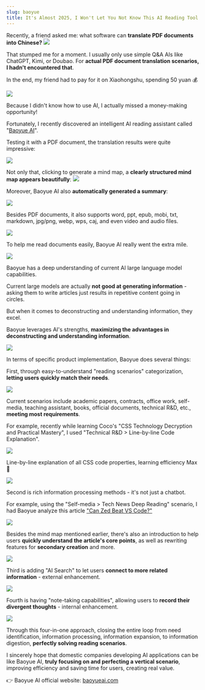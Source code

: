 ```yaml
---
slug: baoyue
title: It's Almost 2025, I Won't Let You Not Know This AI Reading Tool
---
```


Recently, a friend asked me: what software can **translate PDF documents into Chinese?**
![](https://img.wukaipeng.com//2024/10/23-213111-APsP4C-691b28252cc5478c8a7431fea61b73be.png)

That stumped me for a moment. I usually only use simple Q&A AIs like ChatGPT, Kimi, or Doubao. For **actual PDF document translation scenarios, I hadn't encountered that**.

In the end, my friend had to pay for it on Xiaohongshu, spending 50 yuan 💰

![](https://img.wukaipeng.com//2024/10/23-213111-qpVGEq-25d645c1f0844d34976a31f0d7c2e5d3.png)

Because I didn't know how to use AI, I actually missed a money-making opportunity!

Fortunately, I recently discovered an intelligent AI reading assistant called "[Baoyue AI](https://baoyueai.com/home/scenes?utm_id=237648#part-8)".

Testing it with a PDF document, the translation results were quite impressive:

![](https://img.wukaipeng.com//2024/10/24-232948-Kw6cKn-efc7945e49734c16966819d887fb5f0f-20241024232948019.png)

Not only that, clicking to generate a mind map, a **clearly structured mind map appears beautifully**:
![](https://img.wukaipeng.com//2024/10/23-213113-iQpOFe-a1cb61f958974c0eb97dea6fdaf079cd.png)

Moreover, Baoyue AI also **automatically generated a summary**:

![](https://img.wukaipeng.com//2024/10/23-213113-2RP8dX-df6f52add5b84d1f99dd66598b9e0785.png)

Besides PDF documents, it also supports word, ppt, epub, mobi, txt, markdown, jpg/png, webp, wps, caj, and even video and audio files.

![](https://img.wukaipeng.com//2024/10/23-213113-zoIJcZ-265fcd92a53b4467b5240fe4d430f85d.png)

To help me read documents easily, Baoyue AI really went the extra mile.

![](https://img.wukaipeng.com//2024/10/24-232900-9JPwZJ-57b8b607c27c450993c9263b8d253953-20241024232900498.png)

Baoyue has a deep understanding of current AI large language model capabilities.

Current large models are actually **not good at generating information** - asking them to write articles just results in repetitive content going in circles.

But when it comes to deconstructing and understanding information, they excel.

Baoyue leverages AI's strengths, **maximizing the advantages in deconstructing and understanding information**.

![](https://img.wukaipeng.com//2024/10/23-213115-MOe0nu-c23edfb34c7d497c9ef1bafd2a36dcbc.png)

In terms of specific product implementation, Baoyue does several things:

First, through easy-to-understand "reading scenarios" categorization, **letting users quickly match their needs**.

![](https://img.wukaipeng.com//2024/10/23-213115-79K2wp-198eb6b9ab8942f7aaa1ca3ddd5b97c2.png)

Current scenarios include academic papers, contracts, office work, self-media, teaching assistant, books, official documents, technical R&D, etc., **meeting most requirements**.

For example, recently while learning Coco's "CSS Technology Decryption and Practical Mastery", I used "Technical R&D > Line-by-line Code Explanation".

![](https://img.wukaipeng.com//2024/10/24-233010-xxu7qV-1f176d24d4444a3cbbf1bedf24e8a664-20241024233010292.png)

Line-by-line explanation of all CSS code properties, learning efficiency Max 💪

![](https://img.wukaipeng.com//2024/10/23-213117-icpIMr-e816b1caa3704a1ebc5758bf53db91dc.png)

Second is rich information processing methods - it's not just a chatbot.

For example, using the "Self-media > Tech News Deep Reading" scenario, I had Baoyue analyze this article ["Can Zed Beat VS Code?"](https://wukaipeng.com/blog/zed)

![](https://img.wukaipeng.com//2024/10/23-213117-fmrs1L-8f0b4378f2ec488aac6d396bbe0cdac0.png)

Besides the mind map mentioned earlier, there's also an introduction to help users **quickly understand the article's core points**, as well as rewriting features for **secondary creation** and more.

![](https://img.wukaipeng.com//2024/10/23-213122-UmHy6W-c70ff7d6f447477b91457a3bf08323f1.png)

Third is adding "AI Search" to let users **connect to more related information** - external enhancement.

![](https://img.wukaipeng.com//2024/10/23-213122-Kd0yQC-e6727b61351e444b9b6ee2da68ddb209.png)

Fourth is having "note-taking capabilities", allowing users to **record their divergent thoughts** - internal enhancement.

![](https://img.wukaipeng.com//2024/10/23-213123-399j7k-fdebbfac8cb442ebb2d98899c6fdd10e.png)

Through this four-in-one approach, closing the entire loop from need identification, information processing, information expansion, to information digestion, **perfectly solving reading scenarios**.

I sincerely hope that domestic companies developing AI applications can be like Baoyue AI, **truly focusing on and perfecting a vertical scenario**, improving efficiency and saving time for users, creating real value.

👉 Baoyue AI official website: [baoyueai.com](https://baoyueai.com/home/scenes?utm_id=237648#part-8)